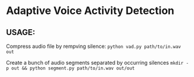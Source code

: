 # Adaptive Voice Activity Detection


## USAGE: 

Compress audio file by rempving silence:
`python vad.py path/to/in.wav out`

Create a bunch of audio segments separated by occurring silences
`mkdir -p out && python segment.py path/to/in.wav out/out`
